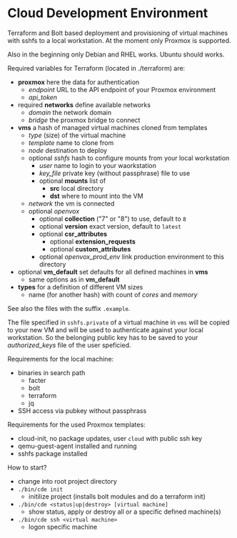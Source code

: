 # Cloud Development Environment

Terraform and Bolt based deployment and provisioning of virtual machines with sshfs to a local workstation. At the moment only Proxmox is supported.

Also in the beginning only Debian and RHEL works. Ubuntu should works.

Required variables for Terraform (located in ./terraform) are:

* **proxmox** here the data for authentication
  * *endpoint* URL to the API endpoint of your Proxmox environment
  * *api_token*
* required **networks** define available networks
  * *domain* the network domain
  * *bridge* the proxmox bridge to connect
* **vms** a hash of managed virtual machines cloned from templates
  * *type* (size) of the virtual machine
  * *template* name to clone from
  * *node* destination to deploy
  * optional *sshfs* hash to configure mounts from your local workstation
    * *user* name to login to your waorkstation
    * *key_file* private key (without passphrase) file to use 
    * optional **mounts** list of
      * **src** local directory
      * **dst** where to mount into the VM
  * *network* the vm is connected
  * optional *openvox*
    * optional **collection** ("7" or "8") to use, default to `8`
    * optional **version** exact version, default to `latest`
    * optional **csr_attributes**
      * optional **extension_requests**
      * optional **custom_attributes**
    * optional *openvox_prod_env* link production environment to this directory
* optional **vm_default** set defaults for all defined machines in **vms**
  * same options as in **vm_default**
* **types** for a definition of different VM sizes
  * name (for another hash) with count of *cores* and *memory*

See also the files with the suffix `.example`.

The file specified in `sshfs.private` of a virtual machine in `vms` will be copied to your new VM and will be used to authenticate against your local workstation. So the belonging public key has to be saved to your *authorized_keys* file of the user speficied. 

Requirements for the local machine:
* binaries in search path
  * facter
  * bolt
  * terraform
  * jq
* SSH access via pubkey without passphrass

Requirements for the used Proxmox templates:
* cloud-init, no package updates, user `cloud` with public ssh key
* qemu-guest-agent installed and running
* sshfs package installed

How to start?

* change into root project directory
* `./bin/cde init` 
  * initilize project (installs bolt modules and do a terraform init)
* `./bin/cde <status|up|destroy> [virtual machine]`
  * show status, apply or destroy all or a specific defined machine(s)
* `./bin/cde ssh <virtual machine>`
  * logon specific machine  
